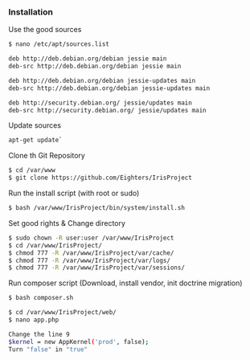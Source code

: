 ### Installation

Use the good sources
```sh
$ nano /etc/apt/sources.list

deb http://deb.debian.org/debian jessie main
deb-src http://deb.debian.org/debian jessie main

deb http://deb.debian.org/debian jessie-updates main
deb-src http://deb.debian.org/debian jessie-updates main

deb http://security.debian.org/ jessie/updates main
deb-src http://security.debian.org/ jessie/updates main
```
Update sources
```sh
apt-get update`
```

Clone th Git Repository
```sh
$ cd /var/www
$ git clone https://github.com/Eighters/IrisProject
```
Run the install script (with root or sudo)
```sh
$ bash /var/www/IrisProject/bin/system/install.sh
```
Set good rights & Change directory
```sh
$ sudo chown -R user:user /var/www/IrisProject
$ cd /var/www/IrisProject/
$ chmod 777 -R /var/www/IrisProject/var/cache/
$ chmod 777 -R /var/www/IrisProject/var/logs/
$ chmod 777 -R /var/www/IrisProject/var/sessions/
```
Run composer script (Download, install vendor, init doctrine migration)
```sh
$ bash composer.sh
```

```sh
$ cd /var/www/IrisProject/web/
$ nano app.php

Change the line 9
$kernel = new AppKernel('prod', false);
Turn "false" in "true"
```
